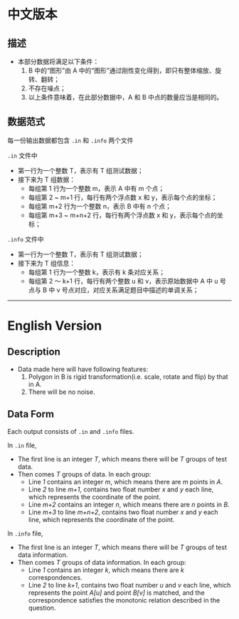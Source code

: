 # 中文版本

## 描述

- 本部分数据将满足以下条件：
    1. B 中的“图形”由 A 中的“图形”通过刚性变化得到，即只有整体缩放、旋转、翻转；
    2. 不存在噪点；
    3. 以上条件意味着，在此部分数据中，A 和 B 中点的数量应当是相同的。

## 数据范式

每一份输出数据都包含 `.in` 和 `.info` 两个文件

`.in` 文件中

- 第一行为一个整数 T，表示有 T 组测试数据；
- 接下来为 T 组数据：
  - 每组第 1 行为一个整数 m，表示 A 中有 m 个点；
  - 每组第 2 ~ m+1 行，每行有两个浮点数 x 和 y，表示每个点的坐标；
  - 每组第 m+2 行为一个整数 n，表示 B 中有 n 个点；
  - 每组第 m+3 ~ m+n+2 行，每行有两个浮点数 x 和 y，表示每个点的坐标；

`.info` 文件中

- 第一行为一个整数 T，表示有 T 组测试数据；
- 接下来为 T 组信息：
  - 每组第 1 行为一个整数 k，表示有 k 条对应关系；
  - 每组第 2 ～ k+1 行，每行有两个整数 u 和 v，表示原始数据中 A 中 u 号点与 B 中 v 号点对应，对应关系满足题目中描述的单调关系；

---


# English Version

## Description

- Data made here will have following features:
    1. Polygon in B is rigid transformation(i.e. scale, rotate and flip) by that in A.
    2. There will be no noise.

## Data Form

Each output consists of `.in` and `.info` files.

In `.in` file,

- The first line is an integer *T*, which means there will be *T* groups of test data.
- Then comes *T* groups of data. In each group:
  - Line *1* contains an integer *m*, which means there are *m* points in *A*.
  - Line *2* to line *m+1*, contains two float number *x* and *y* each line, which represents the coordinate of the point.
  - Line *m+2* contains an integer *n*, which means there are *n* points in *B*.
  - Line *m+3* to line *m+n+2*, contains two float number *x* and *y* each line, which represents the coordinate of the point.

In `.info` file,

- The first line is an integer *T*, which means there will be *T* groups of test data information.
- Then comes *T* groups of data information. In each group:
  - Line *1* contains an integer *k*, which means there are *k* correspondences.
  - Line *2* to line *k+1*, contains two float number *u* and *v* each line, which represents the point *A[u]* and point *B[v]* is matched, and the correspondence satisfies the monotonic relation described in the question.
